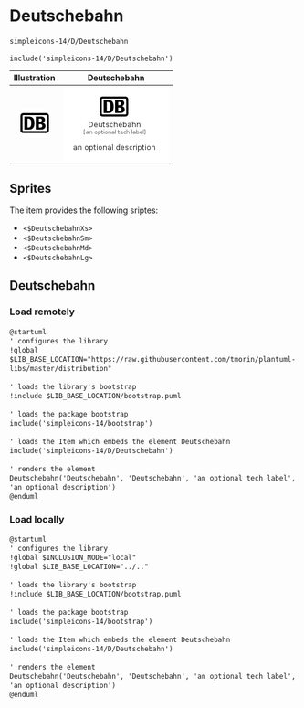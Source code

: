 # Deutschebahn


```text
simpleicons-14/D/Deutschebahn
```

```text
include('simpleicons-14/D/Deutschebahn')
```



| Illustration | Deutschebahn |
| :---: | :---: |
| ![illustration for Illustration](../../simpleicons-14/D/Deutschebahn.png) | ![illustration for Deutschebahn](../../simpleicons-14/D/Deutschebahn.Local.png) |



## Sprites
The item provides the following sriptes:

- `<$DeutschebahnXs>`
- `<$DeutschebahnSm>`
- `<$DeutschebahnMd>`
- `<$DeutschebahnLg>`





## Deutschebahn

### Load remotely
```plantuml
@startuml
' configures the library
!global $LIB_BASE_LOCATION="https://raw.githubusercontent.com/tmorin/plantuml-libs/master/distribution"

' loads the library's bootstrap
!include $LIB_BASE_LOCATION/bootstrap.puml

' loads the package bootstrap
include('simpleicons-14/bootstrap')

' loads the Item which embeds the element Deutschebahn
include('simpleicons-14/D/Deutschebahn')

' renders the element
Deutschebahn('Deutschebahn', 'Deutschebahn', 'an optional tech label', 'an optional description')
@enduml
```

### Load locally
```plantuml
@startuml
' configures the library
!global $INCLUSION_MODE="local"
!global $LIB_BASE_LOCATION="../.."

' loads the library's bootstrap
!include $LIB_BASE_LOCATION/bootstrap.puml

' loads the package bootstrap
include('simpleicons-14/bootstrap')

' loads the Item which embeds the element Deutschebahn
include('simpleicons-14/D/Deutschebahn')

' renders the element
Deutschebahn('Deutschebahn', 'Deutschebahn', 'an optional tech label', 'an optional description')
@enduml
```

